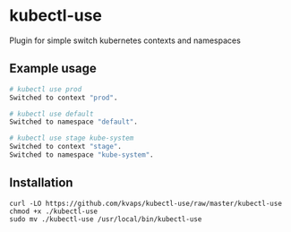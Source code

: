 # kubectl-use

Plugin for simple switch kubernetes contexts and namespaces

## Example usage

```bash
# kubectl use prod
Switched to context "prod".

# kubectl use default
Switched to namespace "default".

# kubectl use stage kube-system
Switched to context "stage".
Switched to namespace "kube-system".
```

## Installation

```
curl -LO https://github.com/kvaps/kubectl-use/raw/master/kubectl-use
chmod +x ./kubectl-use
sudo mv ./kubectl-use /usr/local/bin/kubectl-use
```

